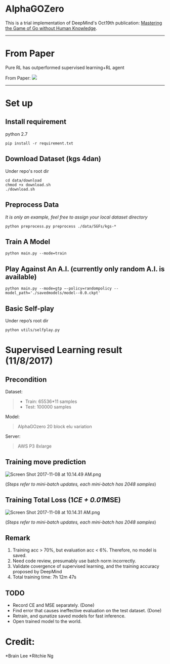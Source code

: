 # AlphaGOZero
This is a trial implementation of DeepMind's Oct19th publication: [Mastering the Game of Go without Human Knowledge](https://www.nature.com/articles/nature24270.epdf?author_access_token=VJXbVjaSHxFoctQQ4p2k4tRgN0jAjWel9jnR3ZoTv0PVW4gB86EEpGqTRDtpIz-2rmo8-KG06gqVobU5NSCFeHILHcVFUeMsbvwS-lxjqQGg98faovwjxeTUgZAUMnRQ). 

---
# From Paper

Pure RL has outperformed supervised learning+RL agent

From Paper:
![](/figure/rl_vs_sl.png)

---

# Set up

## Install requirement

python 2.7

```
pip install -r requirement.txt
```

## Download Dataset (kgs 4dan)

Under repo's root dir

```
cd data/download
chmod +x download.sh
./download.sh
```

## Preprocess Data

*It is only an example, feel free to assign your local dataset directory*

```
python preprocess.py preprocess ./data/SGFs/kgs-*
```

## Train A Model

```
python main.py --mode=train
```

## Play Against An A.I. (currently only random A.I. is available)

```
python main.py --mode=gtp —-policy=randompolicy --model_path='./savedmodels/model--0.0.ckpt'
```

## Basic Self-play

Under repo’s root  dir

```
python utils/selfplay.py
```

# Supervised Learning result (11/8/2017)

## Precondition

Dataset:

> * Train: 65536*11 samples
> * Test: 100000 samples

Model:

> AlphaGOzero 20 block elu variation

Server:

> AWS P3 8xlarge

## Training move prediction

![]()![Screen Shot 2017-11-08 at 10.14.49 AM.png](http://upload-images.jianshu.io/upload_images/1873837-f298f9760f8c9bb4.png?imageMogr2/auto-orient/strip%7CimageView2/2/w/1240)

(*Steps refer to mini-batch updates, each mini-batch has 2048 samples*)

## Training Total Loss (1*CE + 0.01*MSE)

![Screen Shot 2017-11-08 at 10.14.31 AM.png](http://upload-images.jianshu.io/upload_images/1873837-3d98dae9280e22eb.png?imageMogr2/auto-orient/strip%7CimageView2/2/w/1240)

(*Steps refer to mini-batch updates, each mini-batch has 2048 samples*)

## Remark

1. Training acc > 70%, but evaluation acc < 6%. Therefore, no model is saved.
2. Need code review, presumably use batch norm incorrectly. 
3. Validate covergence of supervised learning, and the training accuracy proposed by DeepMind
4. Total training time: 7h 12m 47s

## TODO

* Record CE and MSE separately. (Done)
* Find error that causes ineffective evaluation on the test dataset. (Done)
* Retrain, and qunatize saved models for fast inference.
* Open trained model to the world.

# Credit:

*Brain Lee
*Ritchie Ng
